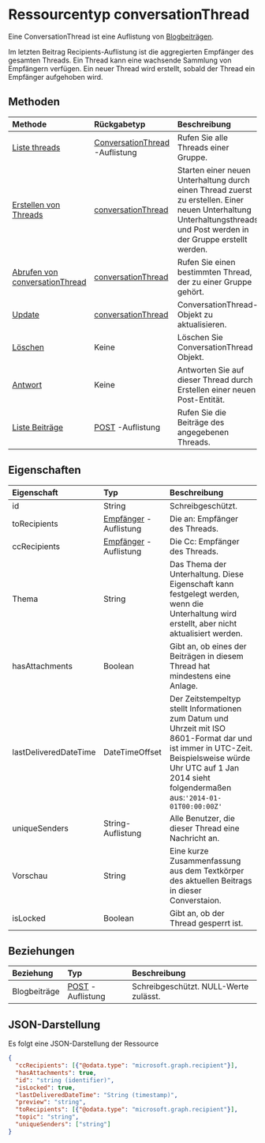 # <a name="conversationthread-resource-type"></a>Ressourcentyp conversationThread
Eine ConversationThread ist eine Auflistung von [Blogbeiträgen](post.md).

Im letzten Beitrag Recipients-Auflistung ist die aggregierten Empfänger des gesamten Threads. Ein Thread kann eine wachsende Sammlung von Empfängern verfügen.
Ein neuer Thread wird erstellt, sobald der Thread ein Empfänger aufgehoben wird.

## <a name="methods"></a>Methoden

| Methode       | Rückgabetyp  |Beschreibung|
|:---------------|:--------|:----------|
|[Liste threads](../api/group_list_threads.md) | [ConversationThread](conversationthread.md) -Auflistung |Rufen Sie alle Threads einer Gruppe.|
|[Erstellen von Threads](../api/group_post_threads.md) | [conversationThread](conversationthread.md) |Starten einer neuen Unterhaltung durch einen Thread zuerst zu erstellen. Einer neuen Unterhaltung Unterhaltungsthreads und Post werden in der Gruppe erstellt werden.|
|[Abrufen von conversationThread](../api/conversationthread_get.md) | [conversationThread](conversationthread.md) |Rufen Sie einen bestimmten Thread, der zu einer Gruppe gehört. |
|[Update](../api/conversationthread_update.md) | [conversationThread](conversationthread.md)  |ConversationThread-Objekt zu aktualisieren. |
|[Löschen](../api/conversationthread_delete.md) | Keine |Löschen Sie ConversationThread Objekt. |
|[Antwort](../api/conversationthread_reply.md)|Keine|Antworten Sie auf dieser Thread durch Erstellen einer neuen Post-Entität.|
|[Liste Beiträge](../api/conversationthread_list_posts.md) |[POST](post.md) -Auflistung| Rufen Sie die Beiträge des angegebenen Threads. |

## <a name="properties"></a>Eigenschaften
| Eigenschaft     | Typ   |Beschreibung|
|:---------------|:--------|:----------|
|id|String| Schreibgeschützt.|
|toRecipients|[Empfänger](recipient.md) -Auflistung|Die an: Empfänger des Threads.|
|ccRecipients|[Empfänger](recipient.md) -Auflistung|Die Cc: Empfänger des Threads.|
|Thema|String|Das Thema der Unterhaltung. Diese Eigenschaft kann festgelegt werden, wenn die Unterhaltung wird erstellt, aber nicht aktualisiert werden.||
|hasAttachments|Boolean|Gibt an, ob eines der Beiträgen in diesem Thread hat mindestens eine Anlage.|
|lastDeliveredDateTime|DateTimeOffset|Der Zeitstempeltyp stellt Informationen zum Datum und Uhrzeit mit ISO 8601-Format dar und ist immer in UTC-Zeit. Beispielsweise würde Uhr UTC auf 1 Jan 2014 sieht folgendermaßen aus:`'2014-01-01T00:00:00Z'`|
|uniqueSenders|String-Auflistung|Alle Benutzer, die dieser Thread eine Nachricht an.|
|Vorschau|String|Eine kurze Zusammenfassung aus dem Textkörper des aktuellen Beitrags in dieser Converstaion.|
|isLocked|Boolean|Gibt an, ob der Thread gesperrt ist.|

## <a name="relationships"></a>Beziehungen
| Beziehung | Typ   |Beschreibung|
|:---------------|:--------|:----------|
|Blogbeiträge|[POST](post.md) -Auflistung| Schreibgeschützt. NULL-Werte zulässt.|


## <a name="json-representation"></a>JSON-Darstellung

Es folgt eine JSON-Darstellung der Ressource

<!-- {
  "blockType": "resource",
  "optionalProperties": [
    "posts"
  ],
  "keyProperty": "id",
  "@odata.type": "microsoft.graph.conversationThread"
}-->

```json
{
  "ccRecipients": [{"@odata.type": "microsoft.graph.recipient"}],
  "hasAttachments": true,
  "id": "string (identifier)",
  "isLocked": true,
  "lastDeliveredDateTime": "String (timestamp)",
  "preview": "string",
  "toRecipients": [{"@odata.type": "microsoft.graph.recipient"}],
  "topic": "string",
  "uniqueSenders": ["string"]
}

```


<!-- uuid: 8fcb5dbc-d5aa-4681-8e31-b001d5168d79
2015-10-25 14:57:30 UTC -->
<!-- {
  "type": "#page.annotation",
  "description": "conversationThread resource",
  "keywords": "",
  "section": "documentation",
  "tocPath": ""
}-->
